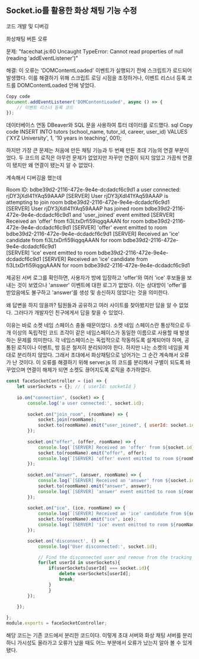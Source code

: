 ## Socket.io를 활용한 화상 채팅 기능 수정

코드 개발 및 디버깅

화상채팅 버튼 오류

문제: "facechat.js:60 Uncaught TypeError: Cannot read properties of null (reading 'addEventListener')"

해결: 이 오류는 'DOMContentLoaded' 이벤트가 실행되기 전에 스크립트가 로드되어 발생했다. 이를 해결하기 위해 스크립트 로딩 시점을 조정하거나, 이벤트 리스너 등록 코드를 DOMContentLoaded 안에 넣었다.
```javascript
Copy code
document.addEventListener('DOMContentLoaded', async () => {
    // 이벤트 리스너 등록 코드
});
```

데이터베이스 연동
DBeaver와 SQL 문을 사용하여 튜터 데이터를 로드했다.
sql
Copy code
INSERT INTO tutors (school_name, tutor_id, career, user_id)
VALUES ('XYZ University', 1, '10 years in teaching', 001);

하지만 가장 큰 문제는 처음에 만든 채팅 기능과 두 번째 만든 초대 기능의 연결 부분이었다. 두 코드의 로직은 아무런 문제가 없었지만 자꾸만 연결이 되지 않았고 가끔씩 연결이 됐지만 왜 연결이 됐는지 알 수 없었다. 

계속해서 디버깅을 했는데 

Room ID: bdbe39d2-2116-472e-9e4e-dcdadcf6c9d1
a user connected: rjDY3jXdI41YAq59AAAP
[SERVER] User rjDY3jXdI41YAq59AAAP is attempting to join room bdbe39d2-2116-472e-9e4e-dcdadcf6c9d1
[SERVER] User rjDY3jXdI41YAq59AAAP has joined room bdbe39d2-2116-472e-9e4e-dcdadcf6c9d1 and 'user_joined' event emitted
[SERVER] Received an 'offer' from fi3LtxDrfi59iqgqAAAN for room bdbe39d2-2116-472e-9e4e-dcdadcf6c9d1
[SERVER] 'offer' event emitted to room bdbe39d2-2116-472e-9e4e-dcdadcf6c9d1
[SERVER] Received an 'ice' candidate from fi3LtxDrfi59iqgqAAAN for room bdbe39d2-2116-472e-9e4e-dcdadcf6c9d1   
[SERVER] 'ice' event emitted to room bdbe39d2-2116-472e-9e4e-dcdadcf6c9d1
[SERVER] Received an 'ice' candidate from fi3LtxDrfi59iqgqAAAN for room bdbe39d2-2116-472e-9e4e-dcdadcf6c9d1   

제공된 서버 로그를 확인하면, 사용자가 방에 입장하고 'offer'와 여러 'ice' 후보들을 보내는 것이 보였으나 'answer' 이벤트에 대한 로그가 없었다. 이는 상대방이 'offer'를 받았음에도 불구하고 'answer'를 생성 및 송신하지 않았다는 것을 의미한다.

왜 답변을 하지 않을까? 팀원들과 공유하고 여러 사이트를 찾아봤지만 답을 알 수 없었다. 그러다가 개발자인 친구에게서 답을 찾을 수 있었다.

이유는 바로 소켓 네임 스페이스 충돌 때문이었다. 소켓 네임 스페이스란 통상적으로 두 개 이상의 독립적인 코드 조각이 같은 네임스페이스가 동일한 이름으로 사용할 때 발생하는 문제를 의미한다. 각 네임스페이스는 독립적으로 작동하도록 설계되어야 하며, 공통된 로직이나 이벤트, 방 등은 철저히 분리되어야 한다. 하지만 나는 소켓의 네임을 제대로 분리하지 않았다. 그래서 초대에서 화상채팅으로 넘어가는 그 순간 계속해서 오류가 난 것이다. 이 오류를 해결하기 위해 server.js 의 코드를 분리해서 구별이 되도록 바꾸었으며 연결이 해제가 되면 소켓도 끊어지도록 로직을 추가하였다.

```javascript
const faceSocketController = (io) => {
    let userSockets = {}; // { userId: socketId }
    
    io.on("connection", (socket) => {
        console.log('a user connected:', socket.id);
    
        socket.on("join_room", (roomName) => {
            socket.join(roomName);
            socket.to(roomName).emit("user_joined", { userId: socket.id, roomName });
        });
      
        socket.on("offer", (offer, roomName) => {
            console.log(`[SERVER] Received an 'offer' from ${socket.id} for room ${roomName}`);
            socket.to(roomName).emit("offer", offer);
            console.log(`[SERVER] 'offer' event emitted to room ${roomName}`);
        });
        
        socket.on("answer", (answer, roomName) => {
            console.log(`[SERVER] Received an 'answer' from ${socket.id} for room ${roomName}`);
            socket.to(roomName).emit("answer", answer);
            console.log(`[SERVER] 'answer' event emitted to room ${roomName}`);
        });
        
        socket.on("ice", (ice, roomName) => {
            console.log(`[SERVER] Received an 'ice' candidate from ${socket.id} for room ${roomName}`);
            socket.to(roomName).emit("ice", ice);
            console.log(`[SERVER] 'ice' event emitted to room ${roomName}`);
        });

        socket.on('disconnect', () => {
            console.log('User disconnected:', socket.id);

            // Find the disconnected user and remove from the tracking object
            for(let userId in userSockets){
                if(userSockets[userId] === socket.id){
                    delete userSockets[userId];
                    break;
                } 
                }
        });
        
    });

};
module.exports = faceSocketController;


```

해당 코드는 기존 코드에서 분리한 코드이다. 이렇게 초대 서버와 화상 채팅 서버를 분리하니 가시성도 올라가고 오류가 났을 때도 어느 부분에서 오류가 났는지 알아 볼 수 있게 됐다.